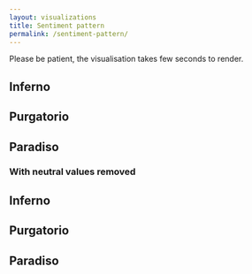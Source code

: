 ```yaml
---
layout: visualizations
title: Sentiment pattern
permalink: /sentiment-pattern/
---
```


Please be patient, the visualisation takes few seconds to render.

<div class="clearfix">
  <div id="inferno">
    <h2>Inferno</h2>
  </div>

  <div id="purgatorio">
    <h2>Purgatorio</h2>
  </div>

  <div id="paradiso">
    <h2>Paradiso</h2>
  </div>
</div>

<div class="clearfix">
  <h3>With neutral values removed</h3>
</div>

<div class="clearfix">
  <div id="inferno2">
    <h2>Inferno</h2>
  </div>

  <div id="purgatorio2">
    <h2>Purgatorio</h2>
  </div>

  <div id="paradiso2">
    <h2>Paradiso</h2>
  </div>
</div>